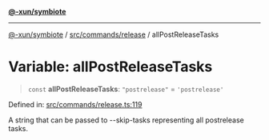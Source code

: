 [**@-xun/symbiote**](../../../../README.md)

***

[@-xun/symbiote](../../../../README.md) / [src/commands/release](../README.md) / allPostReleaseTasks

# Variable: allPostReleaseTasks

> `const` **allPostReleaseTasks**: `"postrelease"` = `'postrelease'`

Defined in: [src/commands/release.ts:119](https://github.com/Xunnamius/symbiote/blob/ecdd713c4d242b92209fafa38beadafe2769795c/src/commands/release.ts#L119)

A string that can be passed to --skip-tasks representing all postrelease
tasks.
